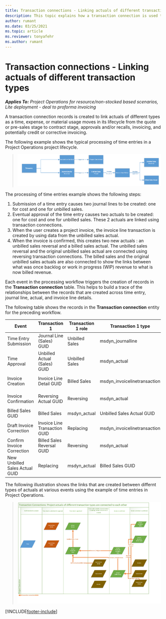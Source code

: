 ```yaml
---
title: Transaction connections - Linking actuals of different transaction types
description: This topic explains how a transaction connection is used to link actuals of different types to help track profitability, billing backlog, and billed versus unbilled revenue calculations.
author: rumant
ms.date: 03/25/2021
ms.topic: article
ms.reviewer: tonyafehr 
ms.author: rumant
---
```


# Transaction connections - Linking actuals of different transaction types

_**Applies To:** Project Operations for resource/non-stocked based scenarios, Lite deployment - deal to proforma invoicing_

A transaction connection records is created to link actuals of different types as a time, expense, or material usage moves in its lifecycle from the quote or pre-sales stage to contract stage, approvals and/or recalls, invoicing, and potentially credit or corrective invoicing.

The following example shows the typical processing of time entries in a Project Operations project lifecycle.

> ![Processing time entires in Project Operations.](media/basic-guide-17.png)

The processing of time entries example shows the following steps: 

1. Submission of a time entry causes two journal lines to be created: one for cost and one for unbilled sales. 
2. Eventual approval of the time entry causes two actuals to be created: one for cost and one for unbilled sales. These 2 actuals are linked using transaction connections.
3. When the user creates a project invoice, the invoice line transaction is created by using data from the unbilled sales actual.
4. When the invoice is confirmed, this creates two new actuals : an unbilled sales reversal and a billed sales actual. The unbilled sales reversal and the original unbilled sales actual are connected using reversing transaction connections. The billed sales and the original unbilled sales actuals are also connected to show the links between what was once backlog or work in progress (WIP) revenue to what is now billed revenue.   

Each event in the processing workflow triggers the creation of records in the **Transaction connection** table. This helps to build a trace of the relationships between the records that are created across time entry, journal line, actual, and invoice line details.

The following table shows the records in the **Transaction connection** entity for the preceding workflow.

| Event                   |Transaction 1           |Transaction 1 role |Transaction 1 type          | Transaction 2                | Transaction 2 role | Transaction 2 type |
|-------------------------|-------------------------|-----------------|-----------------------------|------------------------------|--------------------|--------------------|
| Time Entry Submission   | Journal Line (Sales) GUID  | Unbilled Sales | msdyn_journalline         | Journal Line (cost) GUID     | Cost               | msdyn_journalline  |
| Time Approval           | Unbilled Actual (Sales) GUID  | Unbilled Sales   | msdyn_actual         | Cost Actual(cost) GUID       | Cost               | msdyn_actual       |
| Invoice Creation        | Invoice Line Detail GUID     | Billed Sales | msdyn_invoicelinetransaction | Unbilled Sales Actual GUID   | Unbilled Sales  | msdyn_actual       |
| Invoice Confirmation    | Reversing Actual GUID   | Reversing        | msdyn_actual                 | Original unbilled sales GUID | Original         | msdyn_actual       |
| Billed Sales GUID       | Billed Sales                  | msdyn_actual       | Unbilled Sales Actual GUID   | Unbilled Sales       | msdyn_actual     |                    |
| Draft Invoice Correction  | Invoice Line Transaction GUID | Replacing        | msdyn_invoicelinetransaction | Billed Sales GUID    | Original         | msdyn_actual       |
| Confirm Invoice Correction     | Billed Sales Reversal GUID    | Reversing   | msdyn_actual                 | Billed Sales GUID    | Original         | msdyn_actual       |
| New Unbilled Sales Actual GUID | Replacing                     | msdyn_actual | Billed Sales GUID           | Original             | msdyn_actual     |                    |


The following illustration shows the links that are created between differnt types of actuals at various events using the example of time entries in Project Operations.

> ![How actuals of different types are linked to each other in Project Operations.](media/TransactionConnections.png)

[!INCLUDE[footer-include](../includes/footer-banner.md)]

